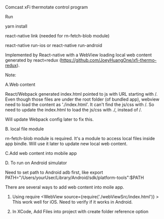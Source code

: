 Comcast xFi thermotate control program

Run

yarn install

react-native link (needed for rn-fetch-blob module)

react-native run-ios or react-native run-android


Implemented by React-native with a WebView loading local web content generated by react=redux (https://github.com/JoeyHuangOne/xfi-thermo-redux).

Note:

A.Web content

React/Webpack generated index.html pointed to js with URL starting with /.
Even though those files are under the root folder (of bundled app), webview need to load the content as './index.html'.
It can't find the js/css with /. So need to update the index.html to load the js/css with ./, instead of /.

Will update Webpack config later to fix this.

B. local file module

rn-fetch-blob module is required. It's a module to access local files inside app bindle. Will use it later to update new local web content.


C.Add web content into mobile app


D. To run on Android simulator

Need to set path to Android adb first, like
export PATH="/Users/yourUser/Library/Android/sdk/platform-tools":$PATH



There are several ways to add web content into moile app.
1. Using require
        <WebView
          source={require('./webViewSrc/index.html')}
        ></WebView>
This work well for iOS. Need to verify if it works in Android.

2. In XCode, Add Files into project with create folder reference option

